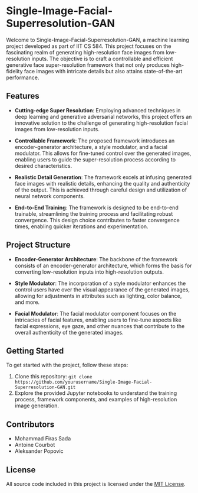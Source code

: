 # Single-Image-Facial-Superresolution-GAN

Welcome to Single-Image-Facial-Superresolution-GAN, a machine learning project developed as part of IIT CS 584. This project focuses on the fascinating realm of generating high-resolution face images from low-resolution inputs. The objective is to craft a controllable and efficient generative face super-resolution framework that not only produces high-fidelity face images with intricate details but also attains state-of-the-art performance.

## Features

- **Cutting-edge Super Resolution**: Employing advanced techniques in deep learning and generative adversarial networks, this project offers an innovative solution to the challenge of generating high-resolution facial images from low-resolution inputs.

- **Controllable Framework**: The proposed framework introduces an encoder-generator architecture, a style modulator, and a facial modulator. This allows for fine-tuned control over the generated images, enabling users to guide the super-resolution process according to desired characteristics.

- **Realistic Detail Generation**: The framework excels at infusing generated face images with realistic details, enhancing the quality and authenticity of the output. This is achieved through careful design and utilization of neural network components.

- **End-to-End Training**: The framework is designed to be end-to-end trainable, streamlining the training process and facilitating robust convergence. This design choice contributes to faster convergence times, enabling quicker iterations and experimentation.

## Project Structure

- **Encoder-Generator Architecture**: The backbone of the framework consists of an encoder-generator architecture, which forms the basis for converting low-resolution inputs into high-resolution outputs.

- **Style Modulator**: The incorporation of a style modulator enhances the control users have over the visual appearance of the generated images, allowing for adjustments in attributes such as lighting, color balance, and more.

- **Facial Modulator**: The facial modulator component focuses on the intricacies of facial features, enabling users to fine-tune aspects like facial expressions, eye gaze, and other nuances that contribute to the overall authenticity of the generated images.

## Getting Started

To get started with the project, follow these steps:

1. Clone this repository: `git clone https://github.com/yourusername/Single-Image-Facial-Superresolution-GAN.git`
2. Explore the provided Jupyter notebooks to understand the training process, framework components, and examples of high-resolution image generation.

## Contributors

- Mohammad Firas Sada
- Antoine Courbot
- Aleksander Popovic

## License

All source code included in this project is licensed under the [MIT License](LICENSE).

